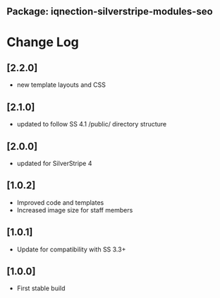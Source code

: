 ## Package: iqnection-silverstripe-modules-seo
# Change Log

## [2.2.0]
- new template layouts and CSS

## [2.1.0]
- updated to follow SS 4.1 /public/ directory structure

## [2.0.0]
- updated for SilverStripe 4

## [1.0.2]
- Improved code and templates
- Increased image size for staff members

## [1.0.1]
- Update for compatibility with SS 3.3+

## [1.0.0]
- First stable build